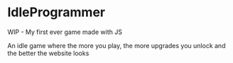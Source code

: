 # IdleProgrammer
WIP - My first ever game made with JS

An idle game where the more you play, the more upgrades you unlock and the better the website looks
